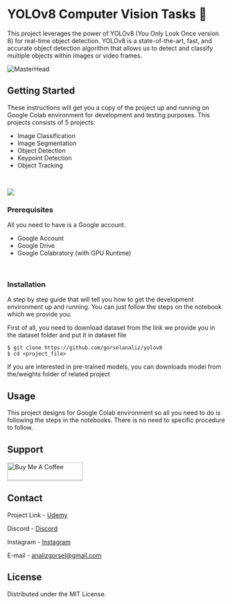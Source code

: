 # YOLOv8 Computer Vision Tasks 🚀


This project leverages the power of YOLOv8 (You Only Look Once version 8) for real-time object detection. YOLOv8 is a state-of-the-art, fast, and accurate object detection algorithm that allows us to detect and classify multiple objects within images or video frames.

![MasterHead](https://miro.medium.com/v2/resize:fit:752/1*NIJb0RLUPyucJo_Z9yTPrA.png)



## Getting Started

These instructions will get you a copy of the project up and running on Google Colab environment for development and testing purposes. This projects consists of 5 projects:

* Image Classification
* Image Segmentation
* Object Detection
* Keypoint Detection
* Object Tracking

<br/>

![](https://github.com/gorselanaliz/yolov8/blob/main/projects.gif)
  <br/>


### Prerequisites

All you need to have is a Google account.

* Google Account
* Google Drive
* Google Colabratory (with GPU Runtime)

<br/>

### Installation

A step by step guide that will tell you how to get the development environment up and running. You can just follow the steps on the notebook which we provide you. 

First of all, you need to download dataset from the link we provide you in the dataset folder and put it in dataset file

```
$ git clone https://github.com/gorselanaliz/yolov8
$ cd <project_file>
```
If you are interested in pre-trained models, you can downloads model from the/weights folder of related project

## Usage

This project designs for Google Colab environment so all you need to do is following the steps in the notebooks.
There is no need to specific procedure to follow.

## Support

<a href="https://www.buymeacoffee.com/gorselanaliz" target="_blank"><img src="https://www.buymeacoffee.com/assets/img/custom_images/purple_img.png" alt="Buy Me A Coffee" style="height: 41px !important;width: 174px !important;box-shadow: 0px 3px 2px 0px rgba(190, 190, 190, 0.5) !important;-webkit-box-shadow: 0px 3px 2px 0px rgba(190, 190, 190, 0.5) !important;" ></a>


<!-- CONTACT -->
## Contact

Project Link - [Udemy](https://www.udemy.com/course/yolov8-sfrdan-ileri-duzeye-projelerle-yolov8)

Discord - [Discord](https://discord.gg/AEvZdFs5rF)

Instagram - [Instagram](https://www.instagram.com/gorselanaliz_/)


E-mail -  analizgorsel@gmail.com

<!-- LICENSE -->
## License
Distributed under the MIT License.

